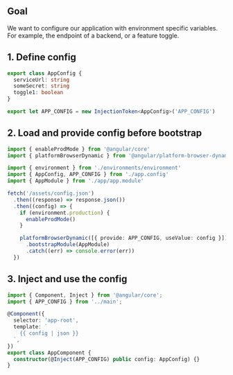 ## Goal

We want to configure our application with environment specific variables.
For example, the endpoint of a backend, or a feature toggle.

## 1. Define config

```ts:app.config.ts
export class AppConfig {
  serviceUrl: string
  someSecret: string
  toggle1: boolean
}

export let APP_CONFIG = new InjectionToken<AppConfig>('APP_CONFIG')
```

## 2. Load and provide config before bootstrap

```ts:main.ts
import { enableProdMode } from '@angular/core'
import { platformBrowserDynamic } from '@angular/platform-browser-dynamic'

import { environment } from './environments/environment'
import { AppConfig, APP_CONFIG } from './app.config'
import { AppModule } from './app/app.module'

fetch('/assets/config.json')
  .then((response) => response.json())
  .then((config) => {
    if (environment.production) {
      enableProdMode()
    }

    platformBrowserDynamic([{ provide: APP_CONFIG, useValue: config }])
      .bootstrapModule(AppModule)
      .catch((err) => console.error(err))
  })
```

## 3. Inject and use the config

```ts:app.component.ts
import { Component, Inject } from '@angular/core';
import { APP_CONFIG } from '../main';

@Component({
  selector: 'app-root',
  template: `
    {{ config | json }}
  `,
})
export class AppComponent {
  constructor(@Inject(APP_CONFIG) public config: AppConfig) {}
}
```
